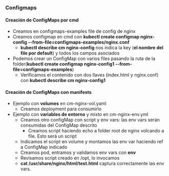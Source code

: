 


### Configmaps

#### Creación de ConfigMaps por cmd

- Creamos en configmaps-examples file de config de nginx
- Creamos configmap en cmd con **kubectl create configmap nginx-config --from-file=configmaps-examples/nginx.conf**
    - **kubectl describe cm nginx-config** nos indica la key (**el nombre del file por default**) y todos los campos asociados
- Podemos crear un ConfigMap con varios files pasando la ruta de la folder(**kubectl create configmap nginx-config1 --from-file=configmaps-examples**)
    -  Verificamos el contenido con dos llaves (index.html y nginx.conf) con **kubectl describe cm nginx-config1**


#### Creación de ConfigMaps con manifests

- Ejemplo con **volumes** en cm-nginx-vol.yaml
    - Creamos deployment para consumirlo
- Ejemplo con **variables de entorno** y mixto en cm-nginx-env.yml
    -   Creamos otro configMap con script y env vars: las env vars serán consumidas del ConfigMap descrito
        -   Creamos script haciendo echo a folder root de nginx volcando a file. Esto será un script
    -   Indicamos el script en volume y montamos las env var haciendo ref a ConfigMap indicado
    -   Creamos pod, entramos y validamos env vars con **env**
    -   Revisamos script creado en /opt, lo invocamos
    -   **cat /usr/share/nginx/html/test.html** captura correctamente las env vars.